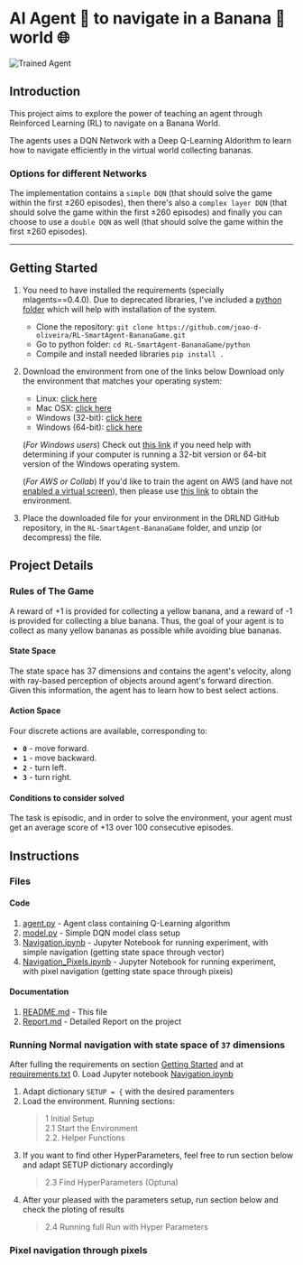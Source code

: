 [image1]: https://user-images.githubusercontent.com/10624937/42135619-d90f2f28-7d12-11e8-8823-82b970a54d7e.gif "Trained Agent"

# AI Agent :space_invader: to navigate in a Banana :banana: world :globe_with_meridians:
![Trained Agent][image1]
## Introduction

This project aims to explore the power of teaching an agent through Reinforced Learning (RL) to navigate on a Banana World.

The agents uses a DQN Network with a Deep Q-Learning Aldorithm to learn how to navigate efficiently in the virtual world collecting bananas.

### Options for different Networks

The implementation contains a `simple DQN` (that should solve the game within the first ±260 episodes), 
then there's also a `complex layer DQN` (that should solve the game within the first ±260 episodes) 
and finally you can choose to use a `double DQN` as well (that should solve the game within the first ±260 episodes).

------
## Getting Started

1. You need to have installed the requirements (specially mlagents==0.4.0).
   Due to deprecated libraries, I've included a [python folder](https://github.com/joao-d-oliveira/RL-SmartAgent-BananaGame/tree/main/python) which will help
   with installation of the system.
      - Clone the repository: `git clone https://github.com/joao-d-oliveira/RL-SmartAgent-BananaGame.git`
      - Go to python folder: `cd RL-SmartAgent-BananaGame/python`
      - Compile and install needed libraries `pip install .`
2. Download the environment from one of the links below
   Download only the environment that matches your operating system:
    - Linux: [click here](https://s3-us-west-1.amazonaws.com/udacity-drlnd/P1/Banana/Banana_Linux.zip)
    - Mac OSX: [click here](https://s3-us-west-1.amazonaws.com/udacity-drlnd/P1/Banana/Banana.app.zip)
    - Windows (32-bit): [click here](https://s3-us-west-1.amazonaws.com/udacity-drlnd/P1/Banana/Banana_Windows_x86.zip)
    - Windows (64-bit): [click here](https://s3-us-west-1.amazonaws.com/udacity-drlnd/P1/Banana/Banana_Windows_x86_64.zip)
    
    (_For Windows users_) Check out [this link](https://support.microsoft.com/en-us/help/827218/how-to-determine-whether-a-computer-is-running-a-32-bit-version-or-64) if you need help with determining if your computer is running a 32-bit version or 64-bit version of the Windows operating system.

    (_For AWS or Collab_) If you'd like to train the agent on AWS (and have not [enabled a virtual screen](https://github.com/Unity-Technologies/ml-agents/blob/master/docs/Training-on-Amazon-Web-Service.md)), then please use [this link](https://s3-us-west-1.amazonaws.com/udacity-drlnd/P1/Banana/Banana_Linux_NoVis.zip) to obtain the environment.

3. Place the downloaded file for your environment in the DRLND GitHub repository, in the ``RL-SmartAgent-BananaGame`` folder, and unzip (or decompress) the file. 

## Project Details

### Rules of The Game

A reward of +1 is provided for collecting a yellow banana, and a reward of -1 is provided for collecting a blue banana.  Thus, the goal of your agent is to collect as many yellow bananas as possible while avoiding blue bananas.  

#### State Space
The state space has 37 dimensions and contains the agent's velocity, along with ray-based perception of objects around agent's forward direction.
Given this information, the agent has to learn how to best select actions. 

#### Action Space
Four discrete actions are available, corresponding to:
- **`0`** - move forward.
- **`1`** - move backward.
- **`2`** - turn left.
- **`3`** - turn right.

#### Conditions to consider solved

The task is episodic, and in order to solve the environment, your agent must get an average score of +13 over 100 consecutive episodes.

## Instructions

### Files

#### Code
1. [agent.py](https://github.com/joao-d-oliveira/RL-SmartAgent-BananaGame/blob/main/agent.py) - Agent class containing Q-Learning algorithm
1. [model.py](https://github.com/joao-d-oliveira/RL-SmartAgent-BananaGame/blob/main/model.py) - Simple DQN model class setup 
1. [Navigation.ipynb](https://github.com/joao-d-oliveira/RL-SmartAgent-BananaGame/blob/main/Navigation.ipynb) - Jupyter Notebook for running experiment, with simple navigation (getting state space through vector)
1. [Navigation_Pixels.ipynb](https://github.com/joao-d-oliveira/RL-SmartAgent-BananaGame/blob/main/Navigation_Pixels.ipynb) - Jupyter Notebook for running experiment, with pixel navigation (getting state space through pixeis)

#### Documentation
1. [README.md](https://github.com/joao-d-oliveira/RL-SmartAgent-BananaGame/blob/main/README.md) - This file
1. [Report.md](https://github.com/joao-d-oliveira/RL-SmartAgent-BananaGame/blob/main/Report.md) - Detailed Report on the project

### Running Normal navigation with state space of `37` dimensions
After fulling the requirements on section [Getting Started](https://github.com/joao-d-oliveira/RL-SmartAgent-BananaGame#getting-started) and at 
[requirements.txt](https://github.com/joao-d-oliveira/RL-SmartAgent-BananaGame/blob/main/requirements.txt) 
0. Load Jupyter notebook [Navigation.ipynb](https://github.com/joao-d-oliveira/RL-SmartAgent-BananaGame/blob/main/Navigation.ipynb)
1. Adapt dictionary `SETUP = {` with the desired paramenters
2. Load the environment. Running sections: 
   > 1 Initial Setup <br>
   > 2.1 Start the Environment <br>
   > 2.2. Helper Functions
3. If you want to find other HyperParameters, feel free to run section below and adapt SETUP dictionary accordingly
   > 2.3 Find HyperParameters (Optuna)
4. After your pleased with the parameters setup, run section below and check the ploting of results
   > 2.4 Running full Run with Hyper Parameters 

### Pixel navigation through pixels

